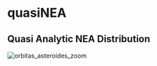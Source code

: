 # quasiNEA
## Quasi Analytic NEA Distribution
![orbitas_asteroides_zoom](https://github.com/user-attachments/assets/24284a53-8480-47cf-9992-6082e30524a4)
